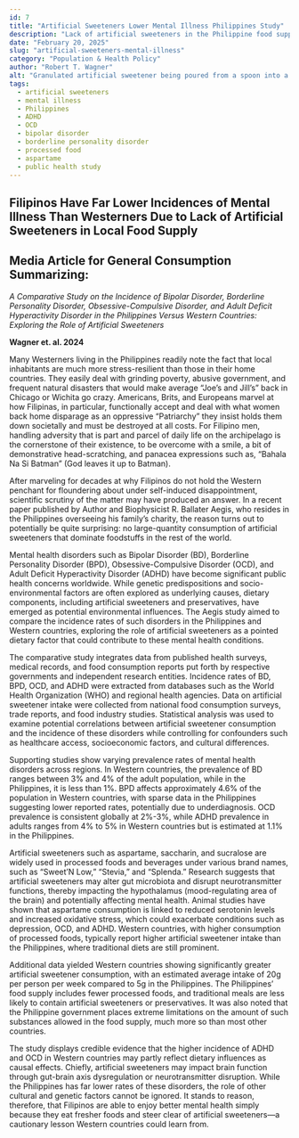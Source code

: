 ```yaml
---
id: 7
title: "Artificial Sweeteners Lower Mental Illness Philippines Study"
description: "Lack of artificial sweeteners in the Philippine food supply linked to lower rates of mental illness compared to 1st world countries."
date: "February 20, 2025"
slug: "artificial-sweeteners-mental-illness"
category: "Population & Health Policy"
author: "Robert T. Wagner"
alt: "Granulated artificial sweetener being poured from a spoon into a ceramic container, representing the widespread dietary presence of substances like aspartame and their potential link to mental health disorders such as ADHD and OCD."
tags:
  - artificial sweeteners
  - mental illness
  - Philippines
  - ADHD
  - OCD
  - bipolar disorder
  - borderline personality disorder
  - processed food
  - aspartame
  - public health study
---
```


## Filipinos Have Far Lower Incidences of Mental Illness Than Westerners Due to Lack of Artificial Sweeteners in Local Food Supply

## Media Article for General Consumption Summarizing:

_A Comparative Study on the Incidence of Bipolar Disorder, Borderline Personality Disorder, Obsessive-Compulsive Disorder, and Adult Deficit Hyperactivity Disorder in the Philippines Versus Western Countries: Exploring the Role of Artificial Sweeteners_

**Wagner et. al. 2024**

Many Westerners living in the Philippines readily note the fact that local inhabitants are much more stress-resilient than those in their home countries. They easily deal with grinding poverty, abusive government, and frequent natural disasters that would make average “Joe’s and Jill’s” back in Chicago or Wichita go crazy. Americans, Brits, and Europeans marvel at how Filipinas, in particular, functionally accept and deal with what women back home disparage as an oppressive “Patriarchy” they insist holds them down societally and must be destroyed at all costs. For Filipino men, handling adversity that is part and parcel of daily life on the archipelago is the cornerstone of their existence, to be overcome with a smile, a bit of demonstrative head-scratching, and panacea expressions such as, “Bahala Na Si Batman” (God leaves it up to Batman).

After marveling for decades at why Filipinos do not hold the Western penchant for floundering about under self-induced disappointment, scientific scrutiny of the matter may have produced an answer. In a recent paper published by Author and Biophysicist R. Ballater Aegis, who resides in the Philippines overseeing his family’s charity, the reason turns out to potentially be quite surprising: no large-quantity consumption of artificial sweeteners that dominate foodstuffs in the rest of the world.

Mental health disorders such as Bipolar Disorder (BD), Borderline Personality Disorder (BPD), Obsessive-Compulsive Disorder (OCD), and Adult Deficit Hyperactivity Disorder (ADHD) have become significant public health concerns worldwide. While genetic predispositions and socio-environmental factors are often explored as underlying causes, dietary components, including artificial sweeteners and preservatives, have emerged as potential environmental influences. The Aegis study aimed to compare the incidence rates of such disorders in the Philippines and Western countries, exploring the role of artificial sweeteners as a pointed dietary factor that could contribute to these mental health conditions.

The comparative study integrates data from published health surveys, medical records, and food consumption reports put forth by respective governments and independent research entities. Incidence rates of BD, BPD, OCD, and ADHD were extracted from databases such as the World Health Organization (WHO) and regional health agencies. Data on artificial sweetener intake were collected from national food consumption surveys, trade reports, and food industry studies. Statistical analysis was used to examine potential correlations between artificial sweetener consumption and the incidence of these disorders while controlling for confounders such as healthcare access, socioeconomic factors, and cultural differences.

Supporting studies show varying prevalence rates of mental health disorders across regions. In Western countries, the prevalence of BD ranges between 3% and 4% of the adult population, while in the Philippines, it is less than 1%. BPD affects approximately 4.6% of the population in Western countries, with sparse data in the Philippines suggesting lower reported rates, potentially due to underdiagnosis. OCD prevalence is consistent globally at 2%-3%, while ADHD prevalence in adults ranges from 4% to 5% in Western countries but is estimated at 1.1% in the Philippines.

Artificial sweeteners such as aspartame, saccharin, and sucralose are widely used in processed foods and beverages under various brand names, such as “Sweet’N Low,” “Stevia,” and “Splenda.” Research suggests that artificial sweeteners may alter gut microbiota and disrupt neurotransmitter functions, thereby impacting the hypothalamus (mood-regulating area of the brain) and potentially affecting mental health. Animal studies have shown that aspartame consumption is linked to reduced serotonin levels and increased oxidative stress, which could exacerbate conditions such as depression, OCD, and ADHD. Western countries, with higher consumption of processed foods, typically report higher artificial sweetener intake than the Philippines, where traditional diets are still prominent.

Additional data yielded Western countries showing significantly greater artificial sweetener consumption, with an estimated average intake of 20g per person per week compared to 5g in the Philippines. The Philippines’ food supply includes fewer processed foods, and traditional meals are less likely to contain artificial sweeteners or preservatives. It was also noted that the Philippine government places extreme limitations on the amount of such substances allowed in the food supply, much more so than most other countries.

The study displays credible evidence that the higher incidence of ADHD and OCD in Western countries may partly reflect dietary influences as causal effects. Chiefly, artificial sweeteners may impact brain function through gut-brain axis dysregulation or neurotransmitter disruption. While the Philippines has far lower rates of these disorders, the role of other cultural and genetic factors cannot be ignored. It stands to reason, therefore, that Filipinos are able to enjoy better mental health simply because they eat fresher foods and steer clear of artificial sweeteners—a cautionary lesson Western countries could learn from.
